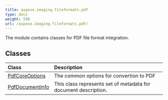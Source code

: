 ```yaml
---
title: aspose.imaging.fileformats.pdf
type: docs
weight: 590
url: /aspose.imaging.fileformats.pdf/
---
```



The module contains classes for PDF file format integration.

## **Classes**
| **Class** | **Description** |
| :- | :- |
| [PdfCoreOptions](/imaging/python-net/aspose.imaging.fileformats.pdf/pdfcoreoptions/) | The common options for convertion to PDF |
| [PdfDocumentInfo](/imaging/python-net/aspose.imaging.fileformats.pdf/pdfdocumentinfo/) | This class represents set of metadata for document description. |
